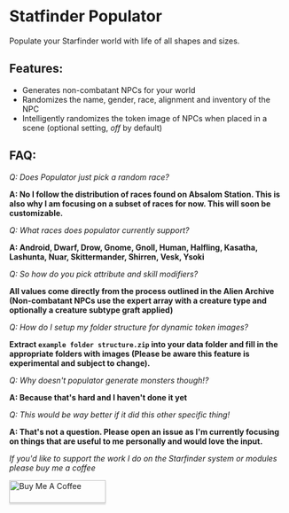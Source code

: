 # Statfinder Populator
Populate your Starfinder world with life of all shapes and sizes.

## Features:
- Generates non-combatant NPCs for your world
- Randomizes the name, gender, race, alignment and inventory of the NPC
- Intelligently randomizes the token image of NPCs when placed in a scene (optional setting, *off* by default)

## FAQ:
*Q: Does Populator just pick a random race?*

**A: No I follow the distribution of races found on Absalom Station. This is also why I am focusing on a subset of races for now. This will soon be customizable.**

*Q: What races does populator currently support?*

**A: Android, Dwarf, Drow, Gnome, Gnoll, Human, Halfling, Kasatha, Lashunta, Nuar, Skittermander, Shirren, Vesk, Ysoki**

*Q: So how do you pick attribute and skill modifiers?*

**All values come directly from the process outlined in the Alien Archive (Non-combatant NPCs use the expert array with a creature type and optionally a creature subtype graft applied)**

*Q: How do I setup my folder structure for dynamic token images?*

**Extract `example folder structure.zip` into your data folder and fill in the appropriate folders with images (Please be aware this feature is experimental and subject to change).**

*Q: Why doesn't populator generate monsters though!?*

**A: Because that's hard and I haven't done it yet**

*Q: This would be way better if it did this other specific thing!*

**A: That's not a question. Please open an issue as I'm currently focusing on things that are useful to me personally and would love the input.**

*If you'd like to support the work I do on the Starfinder system or modules please buy me a coffee*

<a href="https://www.buymeacoffee.com/rrenna" target="_blank"><img src="https://www.buymeacoffee.com/assets/img/custom_images/orange_img.png" alt="Buy Me A Coffee" style="height: 41px !important;width: 174px !important;box-shadow: 0px 3px 2px 0px rgba(190, 190, 190, 0.5) !important;-webkit-box-shadow: 0px 3px 2px 0px rgba(190, 190, 190, 0.5) !important;" ></a>